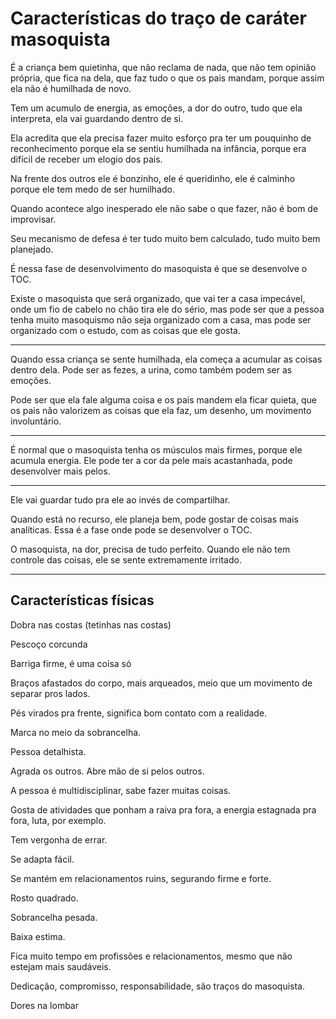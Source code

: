 # Características do traço de caráter masoquista

É a criança bem quietinha, que não reclama de nada, que não tem opinião própria, que fica na dela, que faz tudo o que os pais mandam, porque assim ela não é humilhada de novo.

Tem um acumulo de energia, as emoções, a dor do outro, tudo que ela interpreta, ela vai guardando dentro de si.

Ela acredita que ela precisa fazer muito esforço pra ter um pouquinho de reconhecimento porque ela se sentiu humilhada na infância, porque era difícil de receber um elogio dos pais.

Na frente dos outros ele é bonzinho, ele é queridinho, ele é calminho porque ele tem medo de ser humilhado.

Quando acontece algo inesperado ele não sabe o que fazer, não é bom de improvisar.

Seu mecanismo de defesa é ter tudo muito bem calculado, tudo muito bem planejado.

É nessa fase de desenvolvimento do masoquista é que se desenvolve o TOC.

Existe o masoquista que será organizado, que vai ter a casa impecável, onde um fio de cabelo no chão tira ele do sério, mas pode ser que a pessoa tenha muito masoquismo não seja organizado com a casa, mas pode ser organizado com o estudo, com as coisas que ele gosta.

---

Quando essa criança se sente humilhada, ela começa a acumular as coisas dentro dela. Pode ser as fezes, a urina, como também podem ser as emoções.

Pode ser que ela fale alguma coisa e os pais mandem ela ficar quieta, que os pais não valorizem as coisas que ela faz, um desenho, um movimento involuntário.

---

É normal que o masoquista tenha os músculos mais firmes, porque ele acumula energia. Ele pode ter a cor da pele mais acastanhada, pode desenvolver mais pelos.

---

Ele vai guardar tudo pra ele ao invés de compartilhar.

Quando está no recurso, ele planeja bem, pode gostar de coisas mais analíticas.
Essa é a fase onde pode se desenvolver o TOC.

O masoquista, na dor, precisa de tudo perfeito. Quando ele não tem controle das coisas, ele se sente extremamente irritado.

---

## Características físicas

Dobra nas costas (tetinhas nas costas)

Pescoço corcunda

Barriga firme, é uma coisa só

Braços afastados do corpo, mais arqueados, meio que um movimento de separar pros lados.

Pés virados pra frente, significa bom contato com a realidade.

Marca no meio da sobrancelha.

Pessoa detalhista.

Agrada os outros. Abre mão de si pelos outros.

A pessoa é multidisciplinar, sabe fazer muitas coisas.

Gosta de atividades que ponham a raiva pra fora, a energia estagnada pra fora, luta, por exemplo.

Tem vergonha de errar.

Se adapta fácil.

Se mantém em relacionamentos ruins, segurando firme e forte.

Rosto quadrado.

Sobrancelha pesada.

Baixa estima.

Fica muito tempo em profissões e relacionamentos, mesmo que não estejam mais saudáveis.

Dedicação, compromisso, responsabilidade, são traços do masoquista.

Dores na lombar
